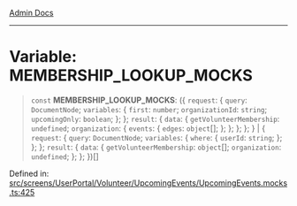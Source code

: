 [Admin Docs](/)

***

# Variable: MEMBERSHIP\_LOOKUP\_MOCKS

> `const` **MEMBERSHIP\_LOOKUP\_MOCKS**: (\{ `request`: \{ `query`: `DocumentNode`; `variables`: \{ `first`: `number`; `organizationId`: `string`; `upcomingOnly`: `boolean`; \}; \}; `result`: \{ `data`: \{ `getVolunteerMembership`: `undefined`; `organization`: \{ `events`: \{ `edges`: `object`[]; \}; \}; \}; \}; \} \| \{ `request`: \{ `query`: `DocumentNode`; `variables`: \{ `where`: \{ `userId`: `string`; \}; \}; \}; `result`: \{ `data`: \{ `getVolunteerMembership`: `object`[]; `organization`: `undefined`; \}; \}; \})[]

Defined in: [src/screens/UserPortal/Volunteer/UpcomingEvents/UpcomingEvents.mocks.ts:425](https://github.com/PalisadoesFoundation/talawa-admin/blob/main/src/screens/UserPortal/Volunteer/UpcomingEvents/UpcomingEvents.mocks.ts#L425)
